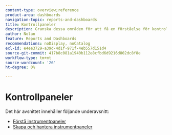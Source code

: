 ```yaml
---
content-type: overview;reference
product-area: dashboards
navigation-topic: reports-and-dashboards
title: Kontrollpaneler
description: Granska dessa områden för att få en förståelse för kontrollpaneler i Adobe Workfront.
author: Nolan
feature: Reports and Dashboards
recommendations: noDisplay, noCatalog
exl-id: e4ee3729-a39d-4d1f-971f-4eb557d151d4
source-git-commit: 417b8c081a1940b112e8cfbd6d9216d802dc8f8e
workflow-type: tm+mt
source-wordcount: '26'
ht-degree: 0%

---
```


# Kontrollpaneler

Det här avsnittet innehåller följande underavsnitt:

* [Förstå instrumentpaneler](../../reports-and-dashboards/dashboards/understanding-dashboards/understand-dashboards.md)
* [Skapa och hantera instrumentpaneler](../../reports-and-dashboards/dashboards/creating-and-managing-dashboards/create-and-manage-dashboards.md)
